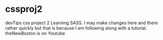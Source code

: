 # cssproj2
devTips css project 2
Learning SASS. I may make changes here and there rather quickly but that is because I am following along
with a tutorial. theNewBoston is on Youtube
